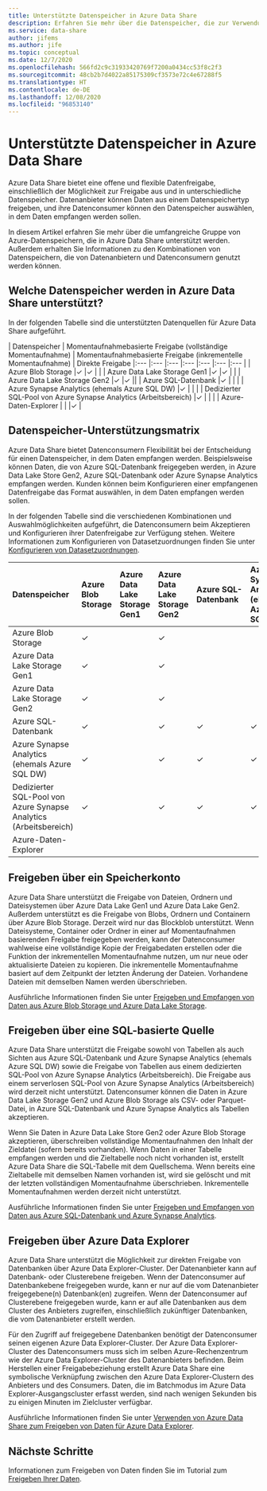 ```yaml
---
title: Unterstützte Datenspeicher in Azure Data Share
description: Erfahren Sie mehr über die Datenspeicher, die zur Verwendung in Azure Data Share unterstützt werden.
ms.service: data-share
author: jifems
ms.author: jife
ms.topic: conceptual
ms.date: 12/7/2020
ms.openlocfilehash: 566fd2c9c31933420769f7200a0434cc53f8c2f3
ms.sourcegitcommit: 48cb2b7d4022a85175309cf3573e72c4e67288f5
ms.translationtype: HT
ms.contentlocale: de-DE
ms.lasthandoff: 12/08/2020
ms.locfileid: "96853140"
---
```

# <a name="supported-data-stores-in-azure-data-share"></a>Unterstützte Datenspeicher in Azure Data Share

Azure Data Share bietet eine offene und flexible Datenfreigabe, einschließlich der Möglichkeit zur Freigabe aus und in unterschiedliche Datenspeicher. Datenanbieter können Daten aus einem Datenspeichertyp freigeben, und ihre Datenconsumer können den Datenspeicher auswählen, in dem Daten empfangen werden sollen. 

In diesem Artikel erfahren Sie mehr über die umfangreiche Gruppe von Azure-Datenspeichern, die in Azure Data Share unterstützt werden. Außerdem erhalten Sie Informationen zu den Kombinationen von Datenspeichern, die von Datenanbietern und Datenconsumern genutzt werden können. 

## <a name="what-data-stores-are-supported-in-azure-data-share"></a>Welche Datenspeicher werden in Azure Data Share unterstützt? 

In der folgenden Tabelle sind die unterstützten Datenquellen für Azure Data Share aufgeführt. 

| Datenspeicher | Momentaufnahmebasierte Freigabe (vollständige Momentaufnahme) | Momentaufnahmebasierte Freigabe (inkrementelle Momentaufnahme) | Direkte Freigabe 
|:--- |:--- |:--- |:--- |:--- |:--- |:--- |
| Azure Blob Storage |✓ |✓ | |
| Azure Data Lake Storage Gen1 |✓ |✓ | |
| Azure Data Lake Storage Gen2 |✓ |✓ ||
| Azure SQL-Datenbank |✓ | | |
| Azure Synapse Analytics (ehemals Azure SQL DW) |✓ | | |
| Dedizierter SQL-Pool von Azure Synapse Analytics (Arbeitsbereich) |✓ | | |
| Azure-Daten-Explorer | | |✓ |

## <a name="data-store-support-matrix"></a>Datenspeicher-Unterstützungsmatrix

Azure Data Share bietet Datenconsumern Flexibilität bei der Entscheidung für einen Datenspeicher, in dem Daten empfangen werden. Beispielsweise können Daten, die von Azure SQL-Datenbank freigegeben werden, in Azure Data Lake Store Gen2, Azure SQL-Datenbank oder Azure Synapse Analytics empfangen werden. Kunden können beim Konfigurieren einer empfangenen Datenfreigabe das Format auswählen, in dem Daten empfangen werden sollen. 

In der folgenden Tabelle sind die verschiedenen Kombinationen und Auswahlmöglichkeiten aufgeführt, die Datenconsumern beim Akzeptieren und Konfigurieren ihrer Datenfreigabe zur Verfügung stehen. Weitere Informationen zum Konfigurieren von Datasetzuordnungen finden Sie unter [Konfigurieren von Datasetzuordnungen](how-to-configure-mapping.md).

| Datenspeicher | Azure Blob Storage | Azure Data Lake Storage Gen1 | Azure Data Lake Storage Gen2 | Azure SQL-Datenbank | Azure Synapse Analytics (ehemals Azure SQL DW) | Dedizierter SQL-Pool von Azure Synapse Analytics (Arbeitsbereich) | Azure-Daten-Explorer
|:--- |:--- |:--- |:--- |:--- |:--- |:--- | :--- |
| Azure Blob Storage | ✓ || ✓ |||
| Azure Data Lake Storage Gen1 | ✓ | | ✓ |||
| Azure Data Lake Storage Gen2 | ✓ | | ✓ |||
| Azure SQL-Datenbank | ✓ | | ✓ | ✓ | ✓ | ✓ ||
| Azure Synapse Analytics (ehemals Azure SQL DW) | ✓ | | ✓ | ✓ | ✓ | ✓ ||
| Dedizierter SQL-Pool von Azure Synapse Analytics (Arbeitsbereich) | ✓ | | ✓ | ✓ | ✓ | ✓ ||
| Azure-Daten-Explorer ||||||| ✓ |

## <a name="share-from-a-storage-account"></a>Freigeben über ein Speicherkonto
Azure Data Share unterstützt die Freigabe von Dateien, Ordnern und Dateisystemen über Azure Data Lake Gen1 und Azure Data Lake Gen2. Außerdem unterstützt es die Freigabe von Blobs, Ordnern und Containern über Azure Blob Storage. Derzeit wird nur das Blockblob unterstützt. Wenn Dateisysteme, Container oder Ordner in einer auf Momentaufnahmen basierenden Freigabe freigegeben werden, kann der Datenconsumer wahlweise eine vollständige Kopie der Freigabedaten erstellen oder die Funktion der inkrementellen Momentaufnahme nutzen, um nur neue oder aktualisierte Dateien zu kopieren. Die inkrementelle Momentaufnahme basiert auf dem Zeitpunkt der letzten Änderung der Dateien. Vorhandene Dateien mit demselben Namen werden überschrieben.

Ausführliche Informationen finden Sie unter [Freigeben und Empfangen von Daten aus Azure Blob Storage und Azure Data Lake Storage](how-to-share-from-storage.md).

## <a name="share-from-a-sql-based-source"></a>Freigeben über eine SQL-basierte Quelle
Azure Data Share unterstützt die Freigabe sowohl von Tabellen als auch Sichten aus Azure SQL-Datenbank und Azure Synapse Analytics (ehemals Azure SQL DW) sowie die Freigabe von Tabellen aus einem dedizierten SQL-Pool von Azure Synapse Analytics (Arbeitsbereich). Die Freigabe aus einem serverlosen SQL-Pool von Azure Synapse Analytics (Arbeitsbereich) wird derzeit nicht unterstützt. Datenconsumer können die Daten in Azure Data Lake Storage Gen2 und Azure Blob Storage als CSV- oder Parquet-Datei, in Azure SQL-Datenbank und Azure Synapse Analytics als Tabellen akzeptieren.

Wenn Sie Daten in Azure Data Lake Store Gen2 oder Azure Blob Storage akzeptieren, überschreiben vollständige Momentaufnahmen den Inhalt der Zieldatei (sofern bereits vorhanden).
Wenn Daten in einer Tabelle empfangen werden und die Zieltabelle noch nicht vorhanden ist, erstellt Azure Data Share die SQL-Tabelle mit dem Quellschema. Wenn bereits eine Zieltabelle mit demselben Namen vorhanden ist, wird sie gelöscht und mit der letzten vollständigen Momentaufnahme überschrieben. Inkrementelle Momentaufnahmen werden derzeit nicht unterstützt.

Ausführliche Informationen finden Sie unter [Freigeben und Empfangen von Daten aus Azure SQL-Datenbank und Azure Synapse Analytics](how-to-share-from-sql.md).

## <a name="share-from-azure-data-explorer"></a>Freigeben über Azure Data Explorer
Azure Data Share unterstützt die Möglichkeit zur direkten Freigabe von Datenbanken über Azure Data Explorer-Cluster. Der Datenanbieter kann auf Datenbank- oder Clusterebene freigeben. Wenn der Datenconsumer auf Datenbankebene freigegeben wurde, kann er nur auf die vom Datenanbieter freigegebene(n) Datenbank(en) zugreifen. Wenn der Datenconsumer auf Clusterebene freigegeben wurde, kann er auf alle Datenbanken aus dem Cluster des Anbieters zugreifen, einschließlich zukünftiger Datenbanken, die vom Datenanbieter erstellt werden.

Für den Zugriff auf freigegebene Datenbanken benötigt der Datenconsumer seinen eigenen Azure Data Explorer-Cluster. Der Azure Data Explorer-Cluster des Datenconsumers muss sich im selben Azure-Rechenzentrum wie der Azure Data Explorer-Cluster des Datenanbieters befinden. Beim Herstellen einer Freigabebeziehung erstellt Azure Data Share eine symbolische Verknüpfung zwischen den Azure Data Explorer-Clustern des Anbieters und des Consumers. Daten, die im Batchmodus im Azure Data Explorer-Ausgangscluster erfasst werden, sind nach wenigen Sekunden bis zu einigen Minuten im Zielcluster verfügbar.

Ausführliche Informationen finden Sie unter [Verwenden von Azure Data Share zum Freigeben von Daten für Azure Data Explorer](/azure/data-explorer/data-share). 

## <a name="next-steps"></a>Nächste Schritte

Informationen zum Freigeben von Daten finden Sie im Tutorial zum [Freigeben Ihrer Daten](share-your-data.md).
